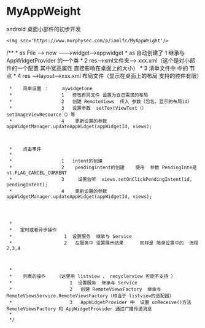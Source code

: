# MyAppWeight
android 桌面小部件的初步开发

    <img src='https://www.murphysec.com/p/iamlfc/MyAppWeight'/>
  /**
     *   as   File --> new --->widget-->appwidget
     *   as 自动创建了   1  继承与 AppWidgetProvider 的一个类
     *                  2  res-->xml文件夹--> xxx.xml（这个是对小部件的一个配置  其中宽高属性 直接影响在桌面上的大小）
     *                  3   清单文件中 中的 <receiver></receiver> 节点
     *                  4   res -->layout-->xxx.xml 布局文件（显示在桌面上的布局  支持的控件有限）
     
     
     
     
     *    简单设置 ：     mywidgetone
     *                  1   修改布局文件 设置为自己需求的布局
     *                  2   创建 RemoteViews  传入 参数（包名，显示的布局id）
     *                  3   设置参数  setTextViewText（）  setImageViewResource（）等
     *                  4    更新设置的参数 appWidgetManager.updateAppWidget(appWidgetId, views);
     
     
     
     *    点击事件
     *
     *                  1   intent的创建
     *                  2    pendingintent的创建    使用  参数 PendingInte是nt.FLAG_CANCEL_CURRENT
     *                  3     设置监听  views.setOnClickPendingIntent(id, pendingIntent);
     *                  4    更新设置的参数  appWidgetManager.updateAppWidget(appWidgetId, views);
     
     
     
     
     *
     *   定时或者异步操作
     *                   1  设置服务  继承与 Service
     *                   2   在服务中 设置展示结果      同样是 简单设置中的  流程  2,3,4
     
     
     
     *
     *    列表的操作    （这里用 listview ， recyclerview 可能不支持 ）
     *                     1  设置服务  继承与 Service
     *                     2   创建 RemoteViewsFactory  继承与RemoteViewsService.RemoteViewsFactory（相当于 listview的适配器）
     *                     3   AppWidgetProvider 中  设置 onReceive()方法  RemoteViewsFactory 和 AppWidgetProvider 通过广播传递消息
     *
     */
